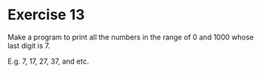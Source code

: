 # Exercise 13

Make a program to print all the numbers in the range of 0 and 1000 whose last digit is 7.

E.g. 7, 17, 27,  37, and etc.